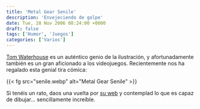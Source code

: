 ```yaml
---
title: 'Metal Gear Senile'
description: 'Envejeciendo de golpe'
date: Tue, 28 Nov 2006 08:24:00 +0000
draft: false
tags: ['Humor', 'Juegos']
categories: ['Varios']
---
```


[Tom Waterhouse](http://www.2dforever.com/) es un auténtico genio de la ilustración, y afortunadamente también es un gran aficionado a los videojuegos. Recientemente nos ha regalado esta genial tira cómica:

{{< fg src="senile.webp" alt="Metal Gear Senile" >}}

Si tenéis un rato, daos una vuelta por [su web](http://www.2dforever.com/) y contemplad lo que es capaz de dibujar... sencillamente increíble.
